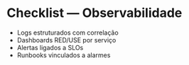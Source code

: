 # Checklist — Observabilidade
- Logs estruturados com correlação
- Dashboards RED/USE por serviço
- Alertas ligados a SLOs
- Runbooks vinculados a alarmes

